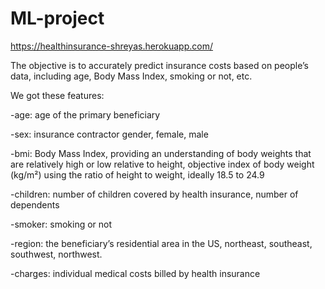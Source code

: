 # ML-project
https://healthinsurance-shreyas.herokuapp.com/


The objective is to accurately predict insurance costs based on people’s data, including age, Body Mass Index, smoking or not, etc.

We got these features:

-age: age of the primary beneficiary

-sex: insurance contractor gender, female, male

-bmi: Body Mass Index, providing an understanding of body weights that are relatively high or low relative to height, objective index of body weight (kg/m²) using the ratio of height to weight, ideally 18.5 to 24.9

-children: number of children covered by health insurance, number of dependents

-smoker: smoking or not

-region: the beneficiary’s residential area in the US, northeast, southeast, southwest, northwest.

-charges: individual medical costs billed by health insurance
